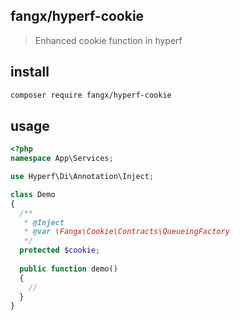 ## fangx/hyperf-cookie

> Enhanced cookie function in hyperf

## install

```bash
composer require fangx/hyperf-cookie
```

## usage

```php
<?php
namespace App\Services;

use Hyperf\Di\Annotation\Inject;

class Demo
{
  /**
   * @Inject
   * @var \Fangx\Cookie\Contracts\QueueingFactory
   */
  protected $cookie;
  
  public function demo()
  {
    //
  }
}
```
